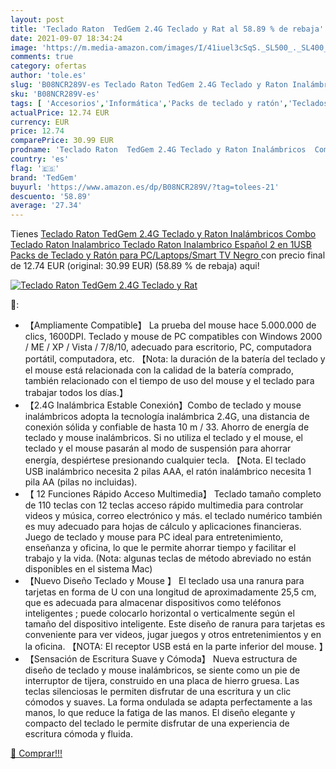 ```yaml
---
layout: post
title: 'Teclado Raton  TedGem 2.4G Teclado y Rat al 58.89 % de rebaja'
date: 2021-09-07 18:34:24
image: 'https://m.media-amazon.com/images/I/41iuel3cSqS._SL500_._SL400_.jpg'
comments: true
category: ofertas
author: 'tole.es'
slug: 'B08NCR289V-es Teclado Raton TedGem 2.4G Teclado y Raton Inalámbricos...'
sku: 'B08NCR289V-es'
tags: [ 'Accesorios','Informática','Packs de teclado y ratón','Teclados, ratones y periféricos de entrada','smart','tedgem','tv', ]
actualPrice: 12.74 EUR
currency: EUR
price: 12.74
comparePrice: 30.99 EUR
prodname: 'Teclado Raton  TedGem 2.4G Teclado y Raton Inalámbricos  Combo Teclado Raton Inalambrico  Teclado Raton Inalambrico Español  2 en 1USB Packs de Teclado y Ratón para PC/Laptops/Smart TV  Negro '
country: 'es'
flag: '🇪🇸'
brand: 'TedGem'
buyurl: 'https://www.amazon.es/dp/B08NCR289V/?tag=tolees-21'
descuento: '58.89'
average: '27.34'
---
```


Tienes [Teclado Raton  TedGem 2.4G Teclado y Raton Inalámbricos  Combo Teclado Raton Inalambrico  Teclado Raton Inalambrico Español  2 en 1USB Packs de Teclado y Ratón para PC/Laptops/Smart TV  Negro ](https://www.amazon.es/dp/B08NCR289V/?tag=tolees-21) con precio final de  12.74 EUR (original: 30.99 EUR) (58.89 %  de rebaja) aqui!

[![Teclado Raton  TedGem 2.4G Teclado y Rat](https://m.media-amazon.com/images/I/41iuel3cSqS._SL500_._SL400_.jpg)](https://www.amazon.es/dp/B08NCR289V/?tag=tolees-21)

🔎:

- 【Ampliamente Compatible】 La prueba del mouse hace 5.000.000 de clics, 1600DPI. Teclado y mouse de PC compatibles con Windows 2000 / ME / XP / Vista / 7/8/10, adecuado para escritorio, PC, computadora portátil, computadora, etc. 【Nota: la duración de la batería del teclado y el mouse está relacionada con la calidad de la batería comprado, también relacionado con el tiempo de uso del mouse y el teclado para trabajar todos los días.】
- 【2.4G Inalámbrica Estable Conexión】Combo de teclado y mouse inalámbricos adopta la tecnología inalámbrica 2.4G, una distancia de conexión sólida y confiable de hasta 10 m / 33. Ahorro de energía de teclado y mouse inalámbricos. Si no utiliza el teclado y el mouse, el teclado y el mouse pasarán al modo de suspensión para ahorrar energía, despiértese presionando cualquier tecla. 【Nota. El teclado USB inalámbrico necesita 2 pilas AAA, el ratón inalámbrico necesita 1 pila AA (pilas no incluidas).
- 【 12 Funciones Rápido Acceso Multimedia】 Teclado tamaño completo de 110 teclas con 12 teclas acceso rápido multimedia para controlar videos y música, correo electrónico y más. el teclado numérico también es muy adecuado para hojas de cálculo y aplicaciones financieras. Juego de teclado y mouse para PC ideal para entretenimiento, enseñanza y oficina, lo que le permite ahorrar tiempo y facilitar el trabajo y la vida. (Nota: algunas teclas de método abreviado no están disponibles en el sistema Mac)
- 【Nuevo Diseño Teclado y Mouse 】 El teclado usa una ranura para tarjetas en forma de U con una longitud de aproximadamente 25,5 cm, que es adecuada para almacenar dispositivos como teléfonos inteligentes ; puede colocarlo horizontal o verticalmente según el tamaño del dispositivo inteligente. Este diseño de ranura para tarjetas es conveniente para ver videos, jugar juegos y otros entretenimientos y en la oficina. 【NOTA: El receptor USB está en la parte inferior del mouse. 】
- 【Sensación de Escritura Suave y Cómoda】 Nueva estructura de diseño de teclado y mouse inalámbricos, se siente como un pie de interruptor de tijera, construido en una placa de hierro gruesa. Las teclas silenciosas le permiten disfrutar de una escritura y un clic cómodos y suaves. La forma ondulada se adapta perfectamente a las manos, lo que reduce la fatiga de las manos. El diseño elegante y compacto del teclado le permite disfrutar de una experiencia de escritura cómoda y fluida.

[🛒 Comprar!!!](https://www.amazon.es/dp/B08NCR289V/?tag=tolees-21)
